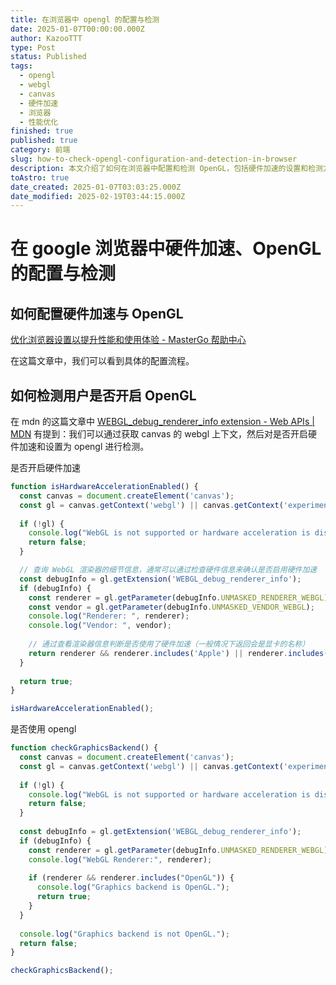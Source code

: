 ```yaml
---
title: 在浏览器中 opengl 的配置与检测
date: 2025-01-07T00:00:00.000Z
author: KazooTTT
type: Post
status: Published
tags:
  - opengl
  - webgl
  - canvas
  - 硬件加速
  - 浏览器
  - 性能优化
finished: true
published: true
category: 前端
slug: how-to-check-opengl-configuration-and-detection-in-browser
description: 本文介绍了如何在浏览器中配置和检测 OpenGL，包括硬件加速的设置和检测方法，帮助用户优化浏览器性能。
toAstro: true
date_created: 2025-01-07T03:03:25.000Z
date_modified: 2025-02-19T03:44:15.000Z
---
```


# 在 google 浏览器中硬件加速、OpenGL 的配置与检测

## 如何配置硬件加速与 OpenGL

[优化浏览器设置以提升性能和使用体验 - MasterGo 帮助中心](<https://mastergo.com/help/common-problem/configure-webgl>)

在这篇文章中，我们可以看到具体的配置流程。

## 如何检测用户是否开启 OpenGL

在 mdn 的这篇文章中 [WEBGL_debug_renderer_info extension - Web APIs | MDN](<https://developer.mozilla.org/en-US/docs/Web/API/WEBGL_debug_renderer_info>) 有提到：我们可以通过获取 canvas 的 webgl 上下文，然后对是否开启硬件加速和设置为 opengl 进行检测。

是否开启硬件加速

``` js
function isHardwareAccelerationEnabled() {
  const canvas = document.createElement('canvas');
  const gl = canvas.getContext('webgl') || canvas.getContext('experimental-webgl');
  
  if (!gl) {
    console.log("WebGL is not supported or hardware acceleration is disabled.");
    return false;
  }

  // 查询 WebGL 渲染器的细节信息，通常可以通过检查硬件信息来确认是否启用硬件加速
  const debugInfo = gl.getExtension('WEBGL_debug_renderer_info');
  if (debugInfo) {
    const renderer = gl.getParameter(debugInfo.UNMASKED_RENDERER_WEBGL);
    const vendor = gl.getParameter(debugInfo.UNMASKED_VENDOR_WEBGL);
    console.log("Renderer: ", renderer);
    console.log("Vendor: ", vendor);
    
    // 通过查看渲染器信息判断是否使用了硬件加速（一般情况下返回会是显卡的名称）
    return renderer && renderer.includes('Apple') || renderer.includes('NVIDIA') || renderer.includes('AMD');
  }
  
  return true;
}

isHardwareAccelerationEnabled();
```

是否使用 opengl

``` js
function checkGraphicsBackend() {
  const canvas = document.createElement('canvas');
  const gl = canvas.getContext('webgl') || canvas.getContext('experimental-webgl');
  
  if (!gl) {
    console.log("WebGL is not supported or hardware acceleration is disabled.");
    return false;
  }
  
  const debugInfo = gl.getExtension('WEBGL_debug_renderer_info');
  if (debugInfo) {
    const renderer = gl.getParameter(debugInfo.UNMASKED_RENDERER_WEBGL);
    console.log("WebGL Renderer:", renderer);
    
    if (renderer && renderer.includes("OpenGL")) {
      console.log("Graphics backend is OpenGL.");
      return true;
    }
  }
  
  console.log("Graphics backend is not OpenGL.");
  return false;
}

checkGraphicsBackend();

```

